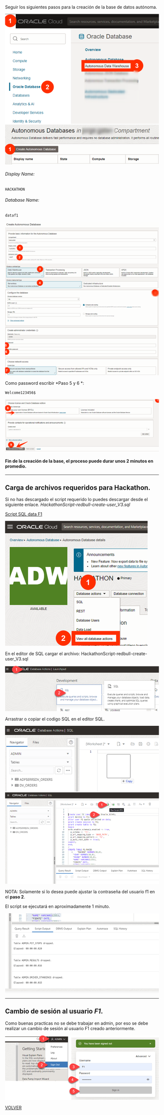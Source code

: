 
Seguir los siguientes pasos para la creación de la base de datos autónoma.

<img src="opt/Pasted image 20230726165655.png" alt="adw1">


<img src="opt/Pasted image 20230726165939.png" alt="adw2">



###### Display Name:
```
HACKATHON
```

###### Database Name:
```
dataf1
```

<img src="opt/Pasted image 20230726170350.png" alt="adw3">



<img src="opt/Pasted image 20230726171003.png" alt="adw4">

Como password escribir *Paso 5 y 6 *:
```
Welcome123456$
```



<img src="opt/Pasted image 20230726193833.png" alt="adw5">

#### Fin de la creación de la base, el proceso puede durar unos **2 minutos** en promedio.
---

## Carga de archivos requeridos para Hackathon.

Si no has descargado el script requerido lo puedes descargar desde el siguiente enlace. _HackathonScript-redbull-create-user_V3.sql_

[Script SQL data F1](opt/HackathonScript-redbull-create-user_V3.sql)


<img src="opt/Pasted image 20230727043003.png" alt="datatools">

En el editor de SQL cargar el archivo: HackathonScript-redbull-create-user_V3.sql

<img src="opt/Pasted image 20230727042316.png" alt="sqleditor">

Arrastrar o copiar el codigo SQL en el editor SQL.

<img src="opt/Pasted image 20230727042420.png" alt="copycode">


<img src="opt/Pasted image 20230727042450.png" alt="runcode">



NOTA: Solamente si lo desea puede ajustar la contraseña del usuario f1 en el **paso 2**.

El script se ejecutará en aproximadamente 1 minuto.

<img src="opt/Pasted image 20230727042551.png" alt="out">

---

## Cambio de sesión al usuario *F1*.

Como buenas practicas no se debe trabajar en admin, por eso se debe realizar un cambio de sesión al usuario F1 creado anteriormente.

<img src="opt/Pasted image 20230727043506.png" alt="cambio">



[VOLVER](README.md)

